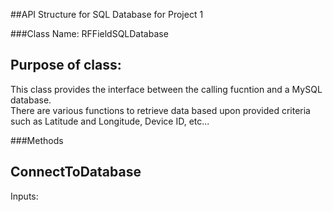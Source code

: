 ##API Structure for SQL Database for Project 1  

###Class Name: RFFieldSQLDatabase
## Purpose of class:
This class provides the interface between the calling fucntion and a MySQL database.  
There are various functions to retrieve data based upon provided criteria such as 
Latitude and Longitude, Device ID, etc...

###Methods

## ConnectToDatabase
Inputs:

